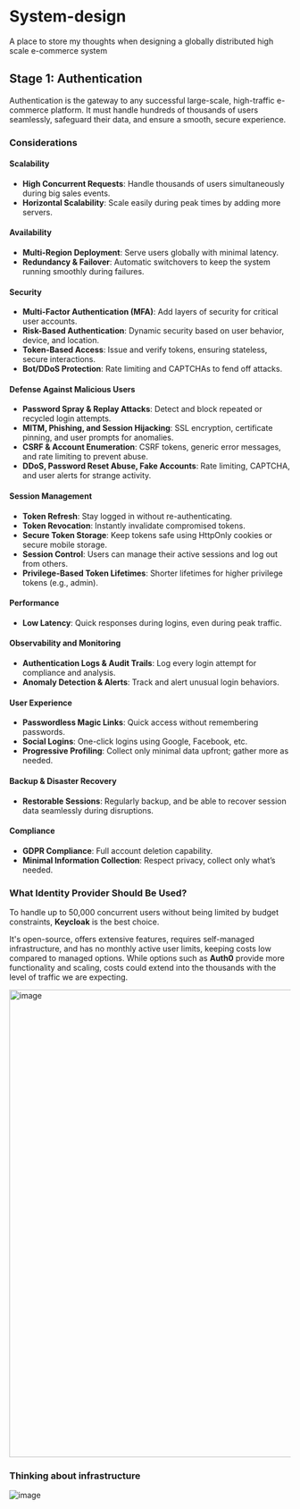 # System-design
A place to store my thoughts when designing a globally distributed high scale e-commerce system

## Stage 1: Authentication

Authentication is the gateway to any successful large-scale, high-traffic e-commerce platform. It must handle hundreds of thousands of users seamlessly, safeguard their data, and ensure a smooth, secure experience.

### Considerations

#### Scalability
- **High Concurrent Requests**: Handle thousands of users simultaneously during big sales events.
- **Horizontal Scalability**: Scale easily during peak times by adding more servers.

#### Availability
- **Multi-Region Deployment**: Serve users globally with minimal latency.
- **Redundancy & Failover**: Automatic switchovers to keep the system running smoothly during failures.

#### Security
- **Multi-Factor Authentication (MFA)**: Add layers of security for critical user accounts.
- **Risk-Based Authentication**: Dynamic security based on user behavior, device, and location.
- **Token-Based Access**: Issue and verify tokens, ensuring stateless, secure interactions.
- **Bot/DDoS Protection**: Rate limiting and CAPTCHAs to fend off attacks.

#### Defense Against Malicious Users
- **Password Spray & Replay Attacks**: Detect and block repeated or recycled login attempts.
- **MITM, Phishing, and Session Hijacking**: SSL encryption, certificate pinning, and user prompts for anomalies.
- **CSRF & Account Enumeration**: CSRF tokens, generic error messages, and rate limiting to prevent abuse.
- **DDoS, Password Reset Abuse, Fake Accounts**: Rate limiting, CAPTCHA, and user alerts for strange activity.

#### Session Management
- **Token Refresh**: Stay logged in without re-authenticating.
- **Token Revocation**: Instantly invalidate compromised tokens.
- **Secure Token Storage**: Keep tokens safe using HttpOnly cookies or secure mobile storage.
- **Session Control**: Users can manage their active sessions and log out from others.
- **Privilege-Based Token Lifetimes**: Shorter lifetimes for higher privilege tokens (e.g., admin).

#### Performance
- **Low Latency**: Quick responses during logins, even during peak traffic.

#### Observability and Monitoring
- **Authentication Logs & Audit Trails**: Log every login attempt for compliance and analysis.
- **Anomaly Detection & Alerts**: Track and alert unusual login behaviors.

#### User Experience
- **Passwordless Magic Links**: Quick access without remembering passwords.
- **Social Logins**: One-click logins using Google, Facebook, etc.
- **Progressive Profiling**: Collect only minimal data upfront; gather more as needed.

#### Backup & Disaster Recovery
- **Restorable Sessions**: Regularly backup, and be able to recover session data seamlessly during disruptions.

#### Compliance
- **GDPR Compliance**: Full account deletion capability.
- **Minimal Information Collection**: Respect privacy, collect only what’s needed.

### What Identity Provider Should Be Used?

To handle up to 50,000 concurrent users without being limited by budget constraints, **Keycloak** is the best choice.

It's open-source, offers extensive features, requires self-managed infrastructure, and has no monthly active user limits, keeping costs low compared to managed options. While options such as **Auth0** provide more functionality and scaling, costs could extend into the thousands with the level of traffic we are expecting.

<img width="837" alt="image" src="https://github.com/user-attachments/assets/682a0699-30b4-4a8c-976a-6a5e99fa5518">

### Thinking about infrastructure
![image](https://github.com/user-attachments/assets/7cc9b679-556a-4433-851f-14c6420cf9f9)


